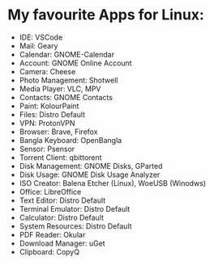 # My favourite Apps for Linux:

- IDE: VSCode
- Mail: Geary
- Calendar: GNOME-Calendar
- Account: GNOME Online Account
- Camera: Cheese
- Photo Management: Shotwell
- Media Player: VLC, MPV
- Contacts: GNOME Contacts
- Paint: KolourPaint
- Files: Distro Default
- VPN: ProtonVPN
- Browser: Brave, Firefox
- Bangla Keyboard: OpenBangla
- Sensor: Psensor
- Torrent Client: qbittorent
- Disk Management: GNOME Disks, GParted
- Disk Usage: GNOME Disk Usage Analyzer
- ISO Creator: Balena Etcher (Linux), WoeUSB (Winodws)
- Office: LibreOffice
- Text Editor: Distro Default
- Terminal Emulator: Distro Default
- Calculator: Distro Default
- System Resources: Distro Default
- PDF Reader: Okular
- Download Manager: uGet
- Clipboard: CopyQ
